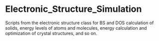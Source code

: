 # Electronic_Structure_Simulation
Scripts from the electronic structure class for BS and DOS calculation of solids, energy levels of atoms and molecules, energy calculation and optimization of crystal structures, and so on.
